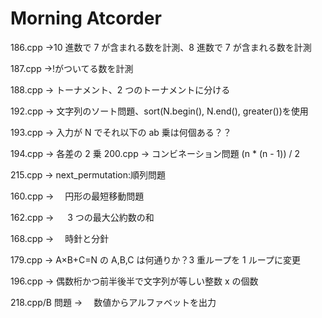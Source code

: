# Morning Atcorder

186.cpp
→10 進数で 7 が含まれる数を計測、8 進数で 7 が含まれる数を計測

187.cpp
→!がついてる数を計測

188.cpp
→ トーナメント、2 つのトーナメントに分ける

192.cpp
→ 文字列のソート問題、sort(N.begin(), N.end(), greater<int>())を使用

193.cpp
→ 入力が N でそれ以下の ab 乗は何個ある？？

194.cpp
→ 各差の 2 乗
200.cpp
→ コンビネーション問題 (n \* (n - 1)) / 2

215.cpp
→ next_permutation:順列問題

160.cpp
→ 　円形の最短移動問題

162.cpp
→ 　 3 つの最大公約数の和

168.cpp
→ 　時針と分針

179.cpp
→ A×B+C=N の A,B,C は何通りか？3 重ループを 1 ループに変更

196.cpp
→ 偶数桁かつ前半後半で文字列が等しい整数 x の個数

218.cpp/B 問題
→ 　数値からアルファベットを出力
